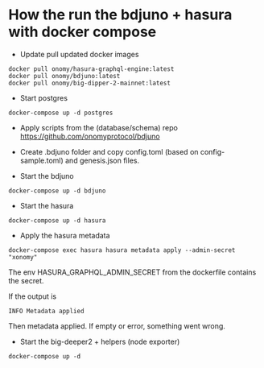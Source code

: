 # How the run the bdjuno + hasura with docker compose

* Update pull updated docker images 

```
docker pull onomy/hasura-graphql-engine:latest
docker pull onomy/bdjuno:latest
docker pull onomy/big-dipper-2-mainnet:latest
```

* Start postgres

```
docker-compose up -d postgres
```

* Apply scripts from the (database/schema) repo https://github.com/onomyprotocol/bdjuno

* Create .bdjuno folder and copy config.toml (based on config-sample.toml) and genesis.json files. 
  
* Start the bdjuno

```
docker-compose up -d bdjuno
```

* Start the hasura

```
docker-compose up -d hasura
```

* Apply the hasura metadata

```
docker-compose exec hasura hasura metadata apply --admin-secret "xonomy"
```

The env HASURA_GRAPHQL_ADMIN_SECRET from the dockerfile contains the secret.

If the output is

```
INFO Metadata applied 
```

Then metadata applied. If empty or error, something went wrong.

* Start the big-deeper2 + helpers (node exporter)

```
docker-compose up -d
```